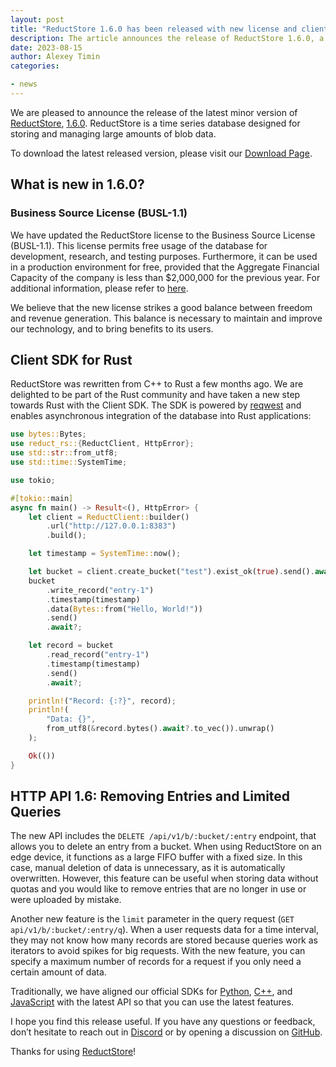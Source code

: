 ```yaml
---
layout: post
title: "ReductStore 1.6.0 has been released with new license and client SDK for Rust"
description: The article announces the release of ReductStore 1.6.0, a time-series database designed for managing large amounts of blob data. The update includes a new license, client SDK for Rust, and new features in HTTP API 1.6.0.
date: 2023-08-15
author: Alexey Timin
categories:

- news
---
```


We are pleased to announce the release of the latest minor version of [ReductStore](https://www.reduct.store), [1.6.0](https://github.com/reductstore/reductstore/releases/tag/v1.6.0). ReductStore is a time series database designed for storing and managing large amounts of blob data.

To download the latest released version, please visit our [Download Page](https://www.reduct.store/download). 

## What is new in 1.6.0?

### Business Source License (BUSL-1.1)

We have updated the ReductStore license to the Business Source License (BUSL-1.1). This license permits free usage of the database for development, research, and testing purposes. Furthermore, it can be used in a production environment for free, provided that the Aggregate Financial Capacity of the company is less than $2,000,000 for the previous year. For additional information, please refer to [here](https://github.com/reductstore/reductstore/blob/main/LICENSE).

We believe that the new license strikes a good balance between freedom and revenue generation. This balance is necessary to maintain and improve our technology, and to bring benefits to its users.

<!--more-->

## Client SDK for Rust

ReductStore was rewritten from C++ to Rust a few months ago. We are delighted to be part of the Rust community and have taken a new step towards Rust with the Client SDK. The SDK is powered by [reqwest](https://github.com/seanmonstar/reqwest) and enables asynchronous integration of the database into Rust applications:

```rust
use bytes::Bytes;
use reduct_rs::{ReductClient, HttpError};
use std::str::from_utf8;
use std::time::SystemTime;

use tokio;

#[tokio::main]
async fn main() -> Result<(), HttpError> {
    let client = ReductClient::builder()
        .url("http://127.0.0.1:8383")
        .build();

    let timestamp = SystemTime::now();

    let bucket = client.create_bucket("test").exist_ok(true).send().await?;
    bucket
        .write_record("entry-1")
        .timestamp(timestamp)
        .data(Bytes::from("Hello, World!"))
        .send()
        .await?;

    let record = bucket
        .read_record("entry-1")
        .timestamp(timestamp)
        .send()
        .await?;

    println!("Record: {:?}", record);
    println!(
        "Data: {}",
        from_utf8(&record.bytes().await?.to_vec()).unwrap()
    );

    Ok(())
}
```

## HTTP API 1.6: Removing Entries and Limited Queries

The new API includes  the `DELETE /api/v1/b/:bucket/:entry` endpoint, that allows you to delete an entry from a bucket. When using ReductStore on an edge device, it functions as a large FIFO buffer with a fixed size. In this case, manual deletion of data is unnecessary, as it is automatically overwritten. However, this feature can be useful when storing data without quotas and you would like to remove entries that are no longer in use or were uploaded by mistake.

Another new feature is the `limit` parameter in the query request (`GET api/v1/b/:bucket/:entry/q`). When a user requests data for a time interval, they may not know how many records are stored because queries work as iterators to avoid spikes for big requests. With the new feature, you can specify a maximum number of records for a request if you only need a certain amount of data.

Traditionally, we have aligned our official SDKs for [Python](https://github.com/reductstore/reduct-py), [C++](https://github.com/reductstore/reduct-cpp), and [JavaScript](https://github.com/reductstore/reduct-js) with the latest API so that you can use the latest features.

I hope you find this release useful. If you have any questions or feedback, don’t hesitate to reach out in [Discord](https://discord.gg/8wPtPGJYsn) or by opening a discussion on [GitHub](https://github.com/reductstore/reductstore/discussions).

Thanks for using [ReductStore](https://www.reduct.store/)!